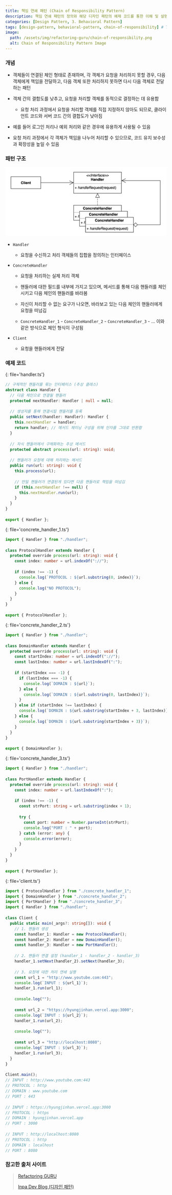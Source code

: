 ```yaml
---
title: 책임 연쇄 패턴 (Chain of Responsibility Pattern)
description: 책임 연쇄 패턴의 정의와 해당 디자인 패턴의 예제 코드를 통한 이해 및 설명 정리
categories: [Design Pattern, 3. Behavioral Pattern]
tags: [design-pattern, behavioral-pattern, chain-of-responsibility] # TAG names should always be lowercase
image:
  path: /assets/img/refactoring-guru/chain-of-responsibility.png
  alt: Chain of Responsibility Pattern Image
---
```


### 개념

- 객체들이 연결된 체인 형태로 존재하며, 각 객체가 요청을 처리하지 못할 경우, 다음 객체에게 책임을 전달하고, 다음 객체 또한 처리하지 못하면 다시 다음 객체로 전달하는 패턴

- 객체 간의 결합도를 낮추고, 요청을 처리할 객체를 동적으로 결정하는 데 유용함

  - 요청 처리 과정에서 요청을 처리할 객체를 직접 지정하지 않아도 되므로, 클라이언트 코드와 서버 코드 간의 결합도가 낮아짐

- 예를 들어 로그인 처리나 예외 처리와 같은 경우에 유용하게 사용될 수 있음

- 요청 처리 과정에서 각 객체가 책임을 나누어 처리할 수 있으므로, 코드 유지 보수성과 확장성을 높일 수 있음

### 패턴 구조

![chain_of_responsibility](/assets/img/structure/chain_of_responsibility.png)

- `Handler`

  - 요청을 수신하고 처리 객체들의 집합을 정의하는 인터페이스

- `ConcreteHandler`

  - 요청을 처리하는 실제 처리 객체

  - 핸들러에 대한 필드를 내부에 가지고 있으며, 메서드를 통해 다음 핸들러를 체인시키고 다음 체인의 핸들러를 바라봄

  - 자신이 처리할 수 없는 요구가 나오면, 바라보고 있는 다음 체인의 핸들러에게 요청을 떠넘김

  - `ConcreteHandler_1` - `ConcreteHandler_2` - `ConcreteHandler_3` - ... 이와 같은 방식으로 체인 형식이 구성됨

- `Client`

  - 요청을 핸들러에게 전달

### 예제 코드

{: file='handler.ts'}

```ts
// 구체적인 핸들러를 묶는 인터페이스 (추상 클래스)
abstract class Handler {
  // 다음 체인으로 연결될 핸들러
  protected nextHandler: Handler | null = null;

  // 생성자를 통해 연결시킬 핸들러를 등록
  public setNext(handler: Handler): Handler {
    this.nextHandler = handler;
    return handler; // 메서드 체이닝 구성을 위해 인자를 그대로 반환함
  }

  // 자식 핸들러에서 구체화하는 추상 메서드
  protected abstract process(url: string): void;

  // 핸들러가 요청에 대해 처리하는 메서드
  public run(url: string): void {
    this.process(url);

    // 만일 핸들러가 연결된게 있다면 다음 핸들러로 책임을 떠넘김
    if (this.nextHandler !== null) {
      this.nextHandler.run(url);
    }
  }
}

export { Handler };
```

{: file='concrete_handler_1.ts'}

```ts
import { Handler } from "./handler";

class ProtocolHandler extends Handler {
  protected override process(url: string): void {
    const index: number = url.indexOf("://");

    if (index !== -1) {
      console.log(`PROTOCOL : ${url.substring(0, index)}`);
    } else {
      console.log("NO PROTOCOL");
    }
  }
}

export { ProtocolHandler };
```

{: file='concrete_handler_2.ts'}

```ts
import { Handler } from "./handler";

class DomainHandler extends Handler {
  protected override process(url: string): void {
    const startIndex: number = url.indexOf("://");
    const lastIndex: number = url.lastIndexOf(":");

    if (startIndex === -1) {
      if (lastIndex === -1) {
        console.log(`DOMAIN : ${url}`);
      } else {
        console.log(`DOMAIN : ${url.substring(0, lastIndex)}`);
      }
    } else if (startIndex !== lastIndex) {
      console.log(`DOMAIN : ${url.substring(startIndex + 3, lastIndex)}`);
    } else {
      console.log(`DOMAIN : ${url.substring(startIndex + 3)}`);
    }
  }
}

export { DomainHandler };
```

{: file='concrete_handler_3.ts'}

```ts
import { Handler } from "./handler";

class PortHandler extends Handler {
  protected override process(url: string): void {
    const index: number = url.lastIndexOf(":");

    if (index !== -1) {
      const strPort: string = url.substring(index + 1);

      try {
        const port: number = Number.parseInt(strPort);
        console.log("PORT : " + port);
      } catch (error: any) {
        console.error(error);
      }
    }
  }
}

export { PortHandler };
```

{: file='client.ts'}

```ts
import { ProtocolHandler } from "./concrete_handler_1";
import { DomainHandler } from "./concrete_handler_2";
import { PortHandler } from "./concrete_handler_3";
import { Handler } from "./handler";

class Client {
  public static main(_args?: string[]): void {
    // 1. 핸들러 생성
    const handler_1: Handler = new ProtocolHandler();
    const handler_2: Handler = new DomainHandler();
    const handler_3: Handler = new PortHandler();

    // 2. 핸들러 연결 설정 (handler_1 - handler_2 - handler_3)
    handler_1.setNext(handler_2).setNext(handler_3);

    // 3. 요청에 대한 처리 연쇄 실행
    const url_1 = "http://www.youtube.com:443";
    console.log(`INPUT : ${url_1}`);
    handler_1.run(url_1);

    console.log("");

    const url_2 = "https://hyungjinhan.vercel.app:3000";
    console.log(`INPUT : ${url_2}`);
    handler_1.run(url_2);

    console.log("");

    const url_3 = "http://localhost:8080";
    console.log(`INPUT : ${url_3}`);
    handler_1.run(url_3);
  }
}

Client.main();
// INPUT : http://www.youtube.com:443
// PROTOCOL : http
// DOMAIN : www.youtube.com
// PORT : 443

// INPUT : https://hyungjinhan.vercel.app:3000
// PROTOCOL : https
// DOMAIN : hyungjinhan.vercel.app
// PORT : 3000

// INPUT : http://localhost:8080
// PROTOCOL : http
// DOMAIN : localhost
// PORT : 8080
```

### 참고한 출처 사이트

> [Refactoring GURU](https://refactoring.guru/ko/design-patterns)
>
> [Inpa Dev Blog (디자인 패턴)](https://inpa.tistory.com/category/%EB%94%94%EC%9E%90%EC%9D%B8%20%ED%8C%A8%ED%84%B4)
